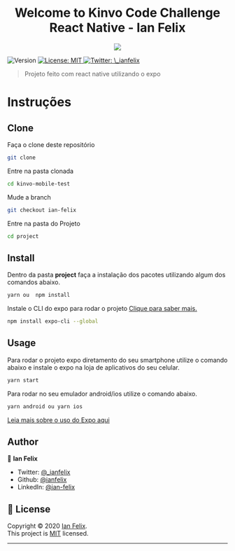<h1 align="center">Welcome to Kinvo Code Challenge React Native - Ian Felix</h1>
<p align="center">
 <img src="https://github.com/ianfelix/kinvo-mobile-test/blob/ian-felix/logo.svg" />
<p/>
<p>
  <img alt="Version" src="https://img.shields.io/badge/version-1.0.0-blue.svg?cacheSeconds=2592000" />
  <a href="https://github.com/ianfelix/kinvo-mobile-test/blob/ian-felix/LICENSE" target="_blank">
    <img alt="License: MIT" src="https://img.shields.io/badge/License-MIT-yellow.svg" />
  </a>
  <a href="https://twitter.com/\_ianfelix" target="_blank">
    <img alt="Twitter: \_ianfelix" src="https://img.shields.io/twitter/follow/_ianfelix.svg?style=social" />
  </a>
</p>

> Projeto feito com react native utilizando o expo

# Instruções

## Clone

Faça o clone deste repositório

```sh
git clone
```

Entre na pasta clonada

```sh
cd kinvo-mobile-test
```

Mude a branch

```sh
git checkout ian-felix
```

Entre na pasta do Projeto

```sh
cd project
```

## Install

Dentro da pasta <strong>project</strong> faça a instalação dos pacotes utilizando algum dos comandos abaixo.

```sh
yarn ou  npm install
```

Instale o CLI do expo para rodar o projeto
<a href="https://docs.expo.io/" target="_blank">
Clique para saber mais.
</a>

```sh
npm install expo-cli --global
```

## Usage

Para rodar o projeto expo diretamento do seu smartphone utilize o comando abaixo e instale o expo na loja de aplicativos do seu celular.

```sh
yarn start
```

Para rodar no seu emulador android/ios utilize o comando abaixo.

```sh
yarn android ou yarn ios
```

<a href='https://docs.expo.io/get-started/installation/'>Leia mais sobre o uso do Expo aqui<a/>

## Author

👤 **Ian Felix**

- Twitter: [@\_ianfelix](https://twitter.com/\_ianfelix)
- Github: [@ianfelix](https://github.com/ianfelix)
- LinkedIn: [@ian-felix](https://linkedin.com/in/ian-felix)

## 📝 License

Copyright © 2020 [Ian Felix](https://github.com/ianfelix).<br />
This project is [MIT](https://github.com/ianfelix/kinvo-mobile-test/blob/ian-felix/LICENSE) licensed.

---
